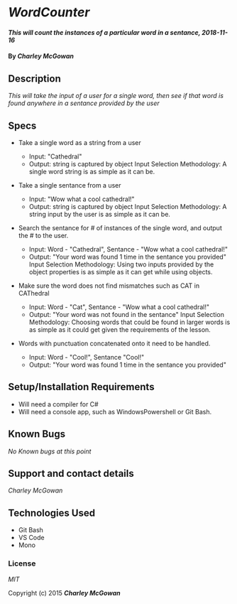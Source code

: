 # _WordCounter_

#### _This will count the instances of a particular word in a sentance, 2018-11-16_

#### By _**Charley McGowan**_

## Description

_This will take the input of a user for a single word, then see if that word is found anywhere in a sentance provided by the user_

## Specs

* Take a single word as a string from a user
    * Input: "Cathedral"
    * Output: string is captured by object
    Input Selection Methodology: A single word string is as simple as it can be. 

* Take a single sentance from a user 
    * Input: "Wow what a cool cathedral!"
    * Output: string is captured by object
    Input Selection Methodology: A string input by the user is as simple as it can be. 

* Search the sentance for # of instances of the single word, and output the # to the user.
    * Input: Word - "Cathedral", Sentance - "Wow what a cool cathedral!"
    * Output: "Your word was found 1 time in the sentance you provided"
    Input Selection Methodology: Using two inputs provided by the object properties is as simple as it can get while using objects.

* Make sure the word does not find mismatches such as CAT in CAThedral
    * Input: Word - "Cat", Sentance - "Wow what a cool cathedral!"
    * Output: "Your word was not found in the sentance"
    Input Selection Methodology: Choosing words that could be found in larger words is as simple as it could get given the requirements of the lesson.

* Words with punctuation concatenated onto it need to be handled. 
    * Input: Word - "Cool!", Sentance "Cool!"
    * Output: "Your word was found 1 time in the sentance you provided"


## Setup/Installation Requirements

* Will need a compiler for C#
* Will need a console app, such as WindowsPowershell or Git Bash. 


## Known Bugs

_No Known bugs at this point_

## Support and contact details

_Charley McGowan_

## Technologies Used

* Git Bash
* VS Code
* Mono

### License

*MIT*

Copyright (c) 2015 **_Charley McGowan_**
